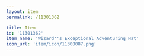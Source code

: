 ```yaml
---
layout: item
permalink: /11301362

title: Item
id: '11301362'
item_name: 'Wizard''s Exceptional Adventuring Hat'
icon_url: 'item/icon/11300087.png'
---
```

